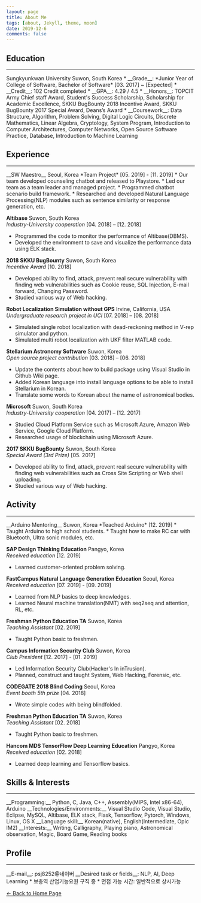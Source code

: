 ```yaml
---
layout: page
title: About Me
tags: [about, Jekyll, theme, moon]
date: 2019-12-6
comments: false
---
```

    
<!-- <center><b>Moon</b> is a minimal, one column jekyll theme.</center> -->

## Education
<hr/>
Sungkyunkwan University Suwon, South Korea
* __Grade__: *Junior Year of College of Software, Bachelor of Software*    [03. 2017] ~ [Expected]
* __Credit__: 102 Credit completed
* __GPA__: 4.29 / 4.5
* __Honors__: TOPCIT Army Chief staff Award, Student's Success Scholarship, Scholarship for Academic Excellence, SKKU BugBounty 2018 Incentive Award, SKKU BugBounty 2017 Special Award, Deans’s Award
* __Coursework__: Data Structure, Algorithm, Problem Solving, Digital Logic Circuits, Discrete Mathematics, Linear Algebra, Cryptology, System Program, Introduction to Computer Architectures, Computer Networks, Open Source Software Practice, Database, Introduction to Machine Learning

## Experience
<hr/>
__SW Maestro__      Seoul, Korea  
*Team Project*      [05. 2019] - [11. 2019]  
* Our team developed counseling chatbot and released to Playstore.
* Led our team as a team leader and managed project.
* Programmed chatbot scenario build framework.
* Researched and developed Natural Language Processing(NLP) modules such as sentence similarity or response generation, etc.

__Altibase__ 	Suwon, South Korea  
*Industry-University cooperation*		[04. 2018] – [12. 2018]  
* Programmed the code to monitor the performance of Altibase(DBMS).
* Developed the environment to save and visualize the performance data using ELK stack.

__2018 SKKU BugBounty__    Suwon, South Korea  
*Incentive Award*	 	[10. 2018] 
* Developed ability to find, attack, prevent real secure vulnerability with finding web vulnerabilities such as 
Cookie reuse, SQL Injection, E-mail forward, Changing Password.
* Studied various way of Web hacking.

__Robot Localization Simulation without GPS__	Irvine, California, USA  
*Undergraduate research project in UCI*		[07. 2018] – [08. 2018]  
* Simulated single robot localization with dead-reckoning method in V-rep simulator and python.
* Simulated multi robot localization with UKF filter MATLAB code.

__Stellarium Astronomy Software__		Suwon, Korea  
*Open source project contribution*		[03. 2018] – [06. 2018]  
* Update the contents about how to build package using Visual Studio in Github Wiki page.
* Added Korean language into install language options to be able to install Stellarium in Korean.
* Translate some words to Korean about the name of astronomical bodies.

__Microsoft__   Suwon, South Korea  
*Industry-University cooperation*		[04. 2017] – [12. 2017]  
* Studied Cloud Platform Service such as Microsoft Azure, Amazon Web Service, Google Cloud Platform.
* Researched usage of blockchain using Microsoft Azure.

__2017 SKKU BugBounty__    Suwon, South Korea  
*Special Award (3rd Prize)*	 	[05. 2017] 
* Developed ability to find, attack, prevent real secure vulnerability with finding web vulnerabilities such as 
Cross Site Scripting or Web shell uploading.
* Studied various way of Web hacking.


## Activity
<hr/>
__Arduino Mentoring__   Suwon, Korea  
*Teached Arduino*     [12. 2019]  
* Taught Arduino to high school students.
* Taught how to make RC car with Bluetooth, Ultra sonic modules, etc.

__SAP Design Thinking Education__    Pangyo, Korea  
*Received education*    [12. 2019]  
* Learned customer-oriented problem solving.

__FastCampus Natural Language Generation Education__    Seoul, Korea  
*Received education*    [07. 2019] - [09. 2019]  
* Learned from NLP basics to deep knowledges.
* Learned Neural machine translation(NMT) with seq2seq and attention, RL, etc.

__Freshman Python Education TA__    Suwon, Korea  
*Teaching Assistant*    [02. 2019]  
* Taught Python basic to freshmen.

__Campus Information Security Club__      Suwon, Korea  
*Club President*     [12. 2017] - [01. 2019]  
* Led Information Security Club(Hacker's In inTrusion).
* Planned, construct and taught System, Web Hacking, Forensic, etc.

__CODEGATE 2018 Blind Coding__      Seoul, Korea  
*Event booth 5th prize*     [04. 2018]  
* Wrote simple codes with being blindfolded.

__Freshman Python Education TA__    Suwon, Korea  
*Teaching Assistant*    [02. 2018]  
* Taught Python basic to freshmen.

__Hancom MDS TensorFlow Deep Learning Education__    Pangyo, Korea  
*Received education*    [02. 2018]  
* Learned deep learning and Tensorflow basics.


## Skills & Interests  
<hr/>
__Programming:__ Python, C, Java, C++, Assembly(MIPS, Intel x86-64), Arduino  
__Technologies/Environments:__ Visual Studio Code, Visual Studio, Eclipse, MySQL, Altibase, ELK stack, Flask, Tensorflow, Pytorch, Windows, Linux, OS X  
__Language skill:__ Korean(native), English(Intermediate, Opic IM2)  
__Interests:__ Writing, Calligraphy, Playing piano, Astronomical observation, Magic, Board Game, Reading books  

## Profile
<hr/>
__E-mail__: psj8252@네이버  
__Desired task or fields__: NLP, AI, Deep Learning  
* 보충역 산업기능요원 구직 중  
* 면접 가능 시간: 일반적으로 상시가능

[<- Back to Home Page](http://psj8252.github.io)
